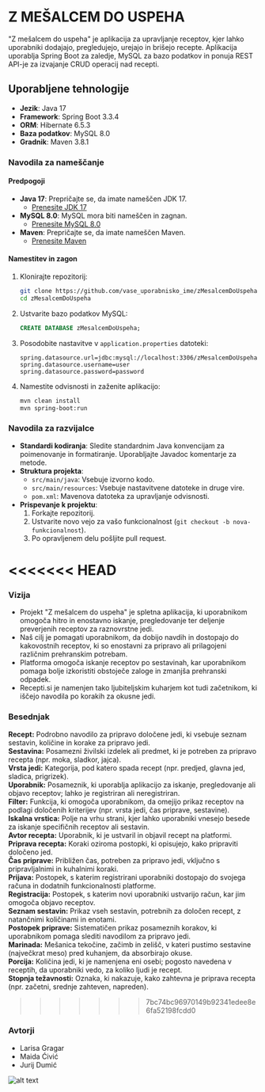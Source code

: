 # Z MEŠALCEM DO USPEHA

"Z mešalcem do uspeha" je aplikacija za upravljanje receptov, kjer lahko uporabniki dodajajo, pregledujejo, urejajo in brišejo recepte. Aplikacija uporablja Spring Boot za zaledje, MySQL za bazo podatkov in ponuja REST API-je za izvajanje CRUD operacij nad recepti.

## Uporabljene tehnologije

- **Jezik**: Java 17
- **Framework**: Spring Boot 3.3.4
- **ORM**: Hibernate 6.5.3
- **Baza podatkov**: MySQL 8.0
- **Gradnik**: Maven 3.8.1

### Navodila za nameščanje

#### Predpogoji

- **Java 17**: Prepričajte se, da imate nameščen JDK 17.
  - [Prenesite JDK 17](https://www.oracle.com/java/technologies/javase-jdk17-downloads.html)
- **MySQL 8.0**: MySQL mora biti nameščen in zagnan.
  - [Prenesite MySQL 8.0](https://dev.mysql.com/downloads/mysql/)
- **Maven**: Prepričajte se, da imate nameščen Maven.
  - [Prenesite Maven](https://maven.apache.org/download.cgi)

#### Namestitev in zagon

1. Klonirajte repozitorij:

   ```bash
   git clone https://github.com/vase_uporabnisko_ime/zMesalcemDoUspeha.git
   cd zMesalcemDoUspeha
   ```

2. Ustvarite bazo podatkov MySQL:

   ```sql
   CREATE DATABASE zMesalcemDoUspeha;
   ```

3. Posodobite nastavitve v `application.properties` datoteki:

   ```properties
   spring.datasource.url=jdbc:mysql://localhost:3306/zMesalcemDoUspeha
   spring.datasource.username=user
   spring.datasource.password=password
   ```

4. Namestite odvisnosti in zaženite aplikacijo:
   ```bash
   mvn clean install
   mvn spring-boot:run
   ```

### Navodila za razvijalce

- **Standardi kodiranja**: Sledite standardnim Java konvencijam za poimenovanje in formatiranje. Uporabljajte Javadoc komentarje za metode.
- **Struktura projekta**:
  - `src/main/java`: Vsebuje izvorno kodo.
  - `src/main/resources`: Vsebuje nastavitvene datoteke in druge vire.
  - `pom.xml`: Mavenova datoteka za upravljanje odvisnosti.
- **Prispevanje k projektu**:
  1. Forkajte repozitorij.
  2. Ustvarite novo vejo za vašo funkcionalnost (`git checkout -b nova-funkcionalnost`).
  3. Po opravljenem delu pošljite pull request.

<<<<<<< HEAD
=======
### Vizija

- Projekt "Z mešalcem do uspeha" je spletna aplikacija, ki uporabnikom omogoča hitro in enostavno iskanje, pregledovanje ter deljenje preverjenih receptov za raznovrstne jedi.
- Naš cilj je pomagati uporabnikom, da dobijo navdih in dostopajo do kakovostnih receptov, ki so enostavni za pripravo ali prilagojeni različnim prehranskim potrebam.
- Platforma omogoča iskanje receptov po sestavinah, kar uporabnikom pomaga bolje izkoristiti obstoječe zaloge in zmanjša prehranski odpadek.
- Recepti.si je namenjen tako ljubiteljskim kuharjem kot tudi začetnikom, ki iščejo navodila po korakih za okusne jedi.

### Besednjak

**Recept:** Podrobno navodilo za pripravo določene jedi, ki vsebuje seznam sestavin, količine in korake za pripravo jedi.  
**Sestavina:** Posamezni živilski izdelek ali predmet, ki je potreben za pripravo recepta (npr. moka, sladkor, jajca).  
**Vrsta jedi:** Kategorija, pod katero spada recept (npr. predjed, glavna jed, sladica, prigrizek).  
**Uporabnik:** Posameznik, ki uporablja aplikacijo za iskanje, pregledovanje ali objavo receptov; lahko je registriran ali neregistriran.  
**Filter:** Funkcija, ki omogoča uporabnikom, da omejijo prikaz receptov na podlagi določenih kriterijev (npr. vrsta jedi, čas priprave, sestavine).  
**Iskalna vrstica:** Polje na vrhu strani, kjer lahko uporabniki vnesejo besede za iskanje specifičnih receptov ali sestavin.  
**Avtor recepta:** Uporabnik, ki je ustvaril in objavil recept na platformi.  
**Priprava recepta:** Koraki oziroma postopki, ki opisujejo, kako pripraviti določeno jed.  
**Čas priprave:** Približen čas, potreben za pripravo jedi, vključno s pripravljalnimi in kuhalnimi koraki.  
**Prijava:** Postopek, s katerim registrirani uporabniki dostopajo do svojega računa in dodatnih funkcionalnosti platforme.  
**Registracija:** Postopek, s katerim novi uporabniki ustvarijo račun, kar jim omogoča objavo receptov.  
**Seznam sestavin:** Prikaz vseh sestavin, potrebnih za določen recept, z natančnimi količinami in enotami.  
**Postopek priprave:** Sistematičen prikaz posameznih korakov, ki uporabnikom pomaga slediti navodilom za pripravo jedi.  
**Marinada:** Mešanica tekočine, začimb in zelišč, v kateri pustimo sestavine (največkrat meso) pred kuhanjem, da absorbirajo okuse.  
**Porcija:** Količina jedi, ki je namenjena eni osebi; pogosto navedena v receptih, da uporabniki vedo, za koliko ljudi je recept.  
**Stopnja težavnosti:** Oznaka, ki nakazuje, kako zahtevna je priprava recepta (npr. začetni, srednje zahteven, napreden).
>>>>>>> 7bc74bc96970149b92341edee8e6fa52198fcdd0

### Avtorji

- Larisa Gragar
- Maida Ćivić
- Jurij Dumić

![alt text](umlris-1.jpg)

